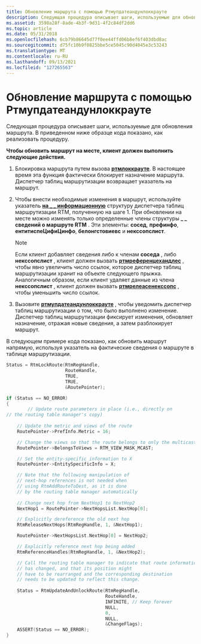 ```yaml
---
title: Обновление маршрута с помощью Ртмупдатеандунлоккрауте
description: Следующая процедура описывает шаги, используемые для обновления маршрута. В приведенном ниже образце кода показано, как реализовать процедуру.
ms.assetid: 3598a28f-8ade-4b3f-9d31-4f2c84df2dd6
ms.topic: article
ms.date: 05/31/2018
ms.openlocfilehash: 6cb79b86645d77f0ee44ffd06b8ef6f403dbd8ac
ms.sourcegitcommit: d75fc10b9f0825bbe5ce5045c90d4045e3c53243
ms.translationtype: MT
ms.contentlocale: ru-RU
ms.lasthandoff: 09/13/2021
ms.locfileid: "127265563"
---
```

# <a name="update-a-route-in-place-using-rtmupdateandunlockroute"></a>Обновление маршрута с помощью Ртмупдатеандунлоккрауте

Следующая процедура описывает шаги, используемые для обновления маршрута. В приведенном ниже образце кода показано, как реализовать процедуру.

**Чтобы обновить маршрут на месте, клиент должен выполнить следующие действия.**

1.  Блокировка маршрута путем вызова [**ртмлоккрауте**](/windows/desktop/api/Rtmv2/nf-rtmv2-rtmlockroute). В настоящее время эта функция фактически блокирует назначение маршрута. Диспетчер таблиц маршрутизации возвращает указатель на маршрут.
2.  Чтобы внести необходимые изменения в маршрут, используйте указатель [**на \_ \_ информационную**](/windows/desktop/api/Rtmv2/ns-rtmv2-rtm_route_info) структуру диспетчера таблиц маршрутизации RTM, полученную на шаге 1. При обновлении на месте можно изменять только определенные члены структуры **\_ \_ сведений о маршруте RTM** . Эти элементы: **сосед**, **префинфо**, **ентитиспеЦифиЦинфо**, **белонгстовиевс** и **некссопслист**.
    > [!Note]  
    > Если клиент добавляет сведения либо к членам **соседа** , либо **некссопслист** , клиент должен вызвать [**ртмреференцехандлес**](/windows/desktop/api/Rtmv2/nf-rtmv2-rtmreferencehandles) , чтобы явно увеличить число ссылок, которое диспетчер таблиц маршрутизации хранит на объекте следующего прыжка. Аналогичным образом, если клиент удаляет данные из члена **некссопслист** , клиент должен вызвать [**ртмрелеасенекссопс**](/windows/desktop/api/Rtmv2/nf-rtmv2-rtmreleasenexthops) , чтобы уменьшить число ссылок.

     

3.  Вызовите [**ртмупдатеандунлоккрауте**](/windows/desktop/api/Rtmv2/nf-rtmv2-rtmupdateandunlockroute) , чтобы уведомить диспетчер таблиц маршрутизации о том, что было выполнено изменение. Диспетчер таблиц маршрутизации фиксирует изменения, обновляет назначение, отражая новые сведения, а затем разблокирует маршрут.

В следующем примере кода показано, как обновить маршрут напрямую, используя указатель на фактические сведения о маршруте в таблице маршрутизации.


```C++
Status = RtmLockRoute(RtmRegHandle,
                      RouteHandle,
                      TRUE,
                      TRUE,
                      &RoutePointer);

if (Status == NO_ERROR)
{
        // Update route parameters in place (i.e., directly on 
// the routing table manager's copy)
    
    // Update the metric and views of the route
    RoutePointer->PrefInfo.Metric = 16;

    // Change the views so that the route belongs to only the multicast view
    RoutePointer->BelongsToViews = RTM_VIEW_MASK_MCAST;

    // Set the entity-specific information to X
    RoutePointer->EntitySpecificInfo = X;

    // Note that the following manipulation of
    // next-hop references is not needed when
    // using RtmAddRouteToDest, as it is done
    // by the routing table manager automatically
    
    // Change next hop from NextHop1 to NextHop2
    NextHop1 = RoutePointer->NextHopsList.NextHop[0];

    // Explicitly dereference the old next hop
    RtmReleaseNextHops(RtmRegHandle, 1, &NextHop1);

    RoutePointer->NextHopsList.NextHop[0] = NextHop2;

    // Explicitly reference next hop being added
    RtmReferenceHandles(RtmRegHandle, 1, &NextHop2);

    // Call the routing table manager to indicate that route information
    // has changed, and that its position might
    // have to be rearranged and the corresponding destination
    // needs to be updated to reflect this change.
    
    Status = RtmUpdateAndUnlockRoute(RtmRegHandle,
                                     RouteHandle,
                                     INFINITE, // Keep forever
                                     NULL,
                                     0,
                                     NULL,
                                     &ChangeFlags);
    ASSERT(Status == NO_ERROR);
}
```



 

 




